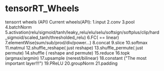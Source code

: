 # tensorRT_Wheels
tensorrt  wheels (API)
Current wheels(API):
1.input
2.conv
3.pool
4.batchNorm
5.activation(relu/sigmoid/tanh/leaky_relu/elu/selu/softsign/softplus/clip/hard_sigmoid/scaled_tanh/thresholded_relu)
6.FC( == linear)
7.elementWise(sum/sub/prod/div/power...)
8.concat
9.slice
10.softmax
11.matmul
12.shuffle_reshape( just reshape)
13.shuffle_permute( just permute)
14.shuffle    	  ( reshape and permute)
15.reduce
16.topk		(argmax/argmin)
17.upsample  (nerest/bilinear)
18.constant  ("The most important layer!!!")
19.PReLU
20.groupNorm
21.padding